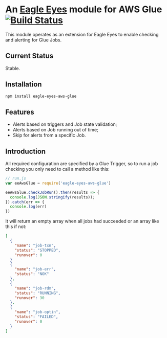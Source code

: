 # An [Eagle Eyes](https://github.com/addomafi/eagle-eyes) module for AWS Glue [![Build Status](https://travis-ci.org/addomafi/eagle-eyes-aws-glue.svg?branch=master)](https://travis-ci.org/addomafi/eagle-eyes-aws-glue)

This module operates as an extension for Eagle Eyes to enable checking and alerting for Glue Jobs.

## Current Status

Stable.

## Installation

```sh
npm install eagle-eyes-aws-glue
```

## Features

* Alerts based on triggers and Job state validation;
* Alerts based on Job running out of time;
* Skip for alerts from a specific Job.

## Introduction

All required configuration are specified by a Glue Trigger, so to run a job checking you only need to call a method like this:

```js
// run.js
var eeAwsGlue = require('eagle-eyes-aws-glue')

eeAwsGlue.checkJobRun().then(results => {
  console.log(JSON.stringify(results));
}).catch(err => {
  console.log(err)
})
```

It will return an empty array when all jobs had succeeded or an array like this if not:

```json
[
  {
    "name": "job-txn",
    "status": "STOPPED",
    "runover": 0
  }
  {
    "name": "job-err",
    "status": "NOK"
  },
  {
    "name": "job-rdm",
    "status": "RUNNING",
    "runover": 30
  },
  {
    "name": "job-optin",
    "status": "FAILED",
    "runover": 0
  }
]
```
